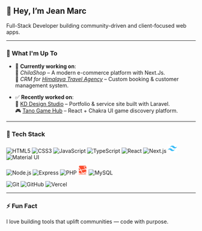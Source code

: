 ## 👋 Hey, I’m Jean Marc

Full-Stack Developer building community-driven and client-focused web apps.

---

### 🚧 What I'm Up To

- 🔧 **Currently working on**:  
  🛒 *ChilaShop* – A modern e-commerce platform with Next.Js.  
  🧭 *CRM for [Himalaya Travel Agency](https://himalayatravel.net)* – Custom booking & customer management system.

- ✅ **Recently worked on**:  
  🎨 [KD Design Studio](https://kddesignstudio.net/) – Portfolio & service site built with Laravel.  
  🎮 [Tano Game Hub](https://tano-game-hub.vercel.app/) – React + Chakra UI game discovery platform.

---

### 🧰 Tech Stack

<p align="left">
  <img src="https://cdn.jsdelivr.net/gh/devicons/devicon/icons/html5/html5-original.svg" height="24" alt="HTML5" />
  <img src="https://cdn.jsdelivr.net/gh/devicons/devicon/icons/css3/css3-original.svg" height="24" alt="CSS3" />
  <img src="https://cdn.jsdelivr.net/gh/devicons/devicon/icons/javascript/javascript-original.svg" height="24" alt="JavaScript" />
  <img src="https://cdn.jsdelivr.net/gh/devicons/devicon/icons/typescript/typescript-original.svg" height="24" alt="TypeScript" />
  <img src="https://cdn.jsdelivr.net/gh/devicons/devicon/icons/react/react-original.svg" height="24" alt="React" />
  <img src="https://cdn.jsdelivr.net/gh/devicons/devicon/icons/nextjs/nextjs-original.svg" height="24" alt="Next.js" />
  <img src="https://raw.githubusercontent.com/devicons/devicon/master/icons/tailwindcss/tailwindcss-plain.svg" height="24" alt="Tailwind CSS" />
  <img src="https://cdn.jsdelivr.net/gh/devicons/devicon/icons/materialui/materialui-original.svg" height="24" alt="Material UI" />
</p>

<p align="left">
  <img src="https://cdn.jsdelivr.net/gh/devicons/devicon/icons/nodejs/nodejs-original.svg" height="24" alt="Node.js" />
  <img src="https://cdn.jsdelivr.net/gh/devicons/devicon/icons/express/express-original.svg" height="24" alt="Express" />
  <img src="https://cdn.jsdelivr.net/gh/devicons/devicon/icons/php/php-original.svg" height="24" alt="PHP" />
  <img src="https://raw.githubusercontent.com/devicons/devicon/master/icons/laravel/laravel-plain-wordmark.svg" height="24" alt="Laravel" />
  <img src="https://cdn.jsdelivr.net/gh/devicons/devicon/icons/mysql/mysql-original.svg" height="24" alt="MySQL" />
</p>

<p align="left">
  <img src="https://cdn.jsdelivr.net/gh/devicons/devicon/icons/git/git-original.svg" height="24" alt="Git" />
  <img src="https://cdn.jsdelivr.net/gh/devicons/devicon/icons/github/github-original.svg" height="24" alt="GitHub" />
  <img src="https://cdn.jsdelivr.net/gh/devicons/devicon/icons/vercel/vercel-original.svg" height="24" alt="Vercel" />
</p>

---

### ⚡ Fun Fact  
I love building tools that uplift communities — code with purpose.
